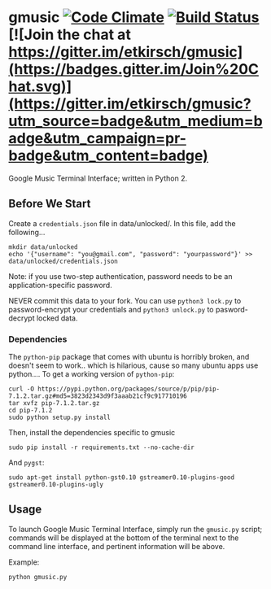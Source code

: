 # gmusic [![Code Climate](https://codeclimate.com/github/etkirsch/gmusic/badges/gpa.svg)](https://codeclimate.com/github/etkirsch/gmusic) [![Build Status](https://travis-ci.org/etkirsch/gmusic.svg)](https://travis-ci.org/etkirsch/gmusic) [![Join the chat at https://gitter.im/etkirsch/gmusic](https://badges.gitter.im/Join%20Chat.svg)](https://gitter.im/etkirsch/gmusic?utm_source=badge&utm_medium=badge&utm_campaign=pr-badge&utm_content=badge)

Google Music Terminal Interface; written in Python 2.

## Before We Start
Create a `credentials.json` file in data/unlocked/. In this file, add the following...

```
mkdir data/unlocked
echo '{"username": "you@gmail.com", "password": "yourpassword"}' >> data/unlocked/credentials.json
```
Note: if you use two-step authentication, password needs to be an application-specific password.

NEVER commit this data to your fork. You can use `python3 lock.py` to password-encrypt your credentials and `python3 unlock.py` to pasword-decrypt locked data.


### Dependencies

The `python-pip` package that comes with ubuntu is horribly broken, and doesn't seem to work.. which is hilarious, cause so many ubuntu apps use python....
To get a working version of `python-pip`:
```
curl -O https://pypi.python.org/packages/source/p/pip/pip-7.1.2.tar.gz#md5=3823d2343d9f3aaab21cf9c917710196
tar xvfz pip-7.1.2.tar.gz
cd pip-7.1.2
sudo python setup.py install
```

Then, install the dependencies specific to gmusic

```
sudo pip install -r requirements.txt --no-cache-dir
```

And `pygst`:

```
sudo apt-get install python-gst0.10 gstreamer0.10-plugins-good gstreamer0.10-plugins-ugly
```



## Usage
To launch Google Music Terminal Interface, simply run the `gmusic.py` script; commands will be displayed at the bottom of the terminal next to the command line interface, and pertinent information will be above.

Example:
```
python gmusic.py
```
